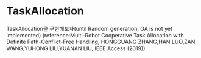 # TaskAllocation
TaskAllocation을 구현해보자(until Random generation, GA is not yet implemented) (reference:Multi-Robot Cooperative Task Allocation with Definite Path-Conflict-Free Handling,  HONGGUANG ZHANG,HAN LUO,ZAN WANG,YUHONG LIU,YUANAN LIU, IEEE Access (2019)) 
